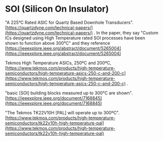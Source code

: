 # SOI \(Silicon On Insulator\)

"A 225°C Rated ASIC for Quartz Based Downhole Transducers". [https://quartzdyne.com/technical-papers/](https://quartzdyne.com/technical-papers/) . In the paper, they say "Custom ICs designed using High Temperature rated SOI processes have been shown to function above 300°C" and they reference [https://ieeexplore.ieee.org/abstract/document/5265004](https://ieeexplore.ieee.org/abstract/document/5265004)

Tekmos High Temperature ASICs, 250ºC and 200ºC, [https://www.tekmos.com/products/high-temperature-semiconductors/high-temperature-asics-250-c-and-200-c](https://www.tekmos.com/products/high-temperature-semiconductors/high-temperature-asics-250-c-and-200-c) .

"basic \[SOI\] building blocks measured up to 300°C are shown". [https://ieeexplore.ieee.org/document/7168845](https://ieeexplore.ieee.org/document/7168845)

"The Tekmos TK22V10H \[PAL\] will operate up to 300ºC". [https://www.tekmos.com/products/high-temperature-semiconductors/tk22v10h-high-temperature-pal](https://www.tekmos.com/products/high-temperature-semiconductors/tk22v10h-high-temperature-pal)



